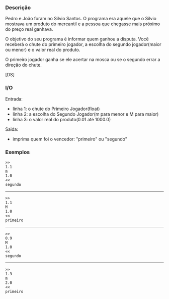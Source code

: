 ### Descrição

Pedro e João foram no Silvio Santos. O programa era aquele
que o Silvio mostrava um produto do mercantil e a pessoa
que chegasse mais próximo do preço real ganhava.

O objetivo do seu programa é informar quem ganhou a disputa.
Você receberá o chute do primeiro jogador, a escolha do
segundo jogador(maior ou menor) e o valor real do produto.

O primeiro jogador ganha se ele acertar na mosca ou se o 
segundo errar a direção do chute.

[DS]

### I/O

Entrada:

* linha 1: o chute do Primeiro Jogador(float)
* linha 2: a escolha do Segundo Jogador(m para menor e M para maior)
* linha 3: o valor real do produto(0.01 até 1000.0)

Saida:

*  imprima quem foi o vencedor: "primeiro" ou "segundo"

### Exemplos

    >>
    1.1
    m
    1.0
    <<
    segundo
---
    >>
    1.1
    M
    1.0
    <<
    primeiro
---
    >>
    0.9
    M
    1.0
    <<
    segundo
---
    >>
    1.3
    m
    2.0
    <<
    primeiro
